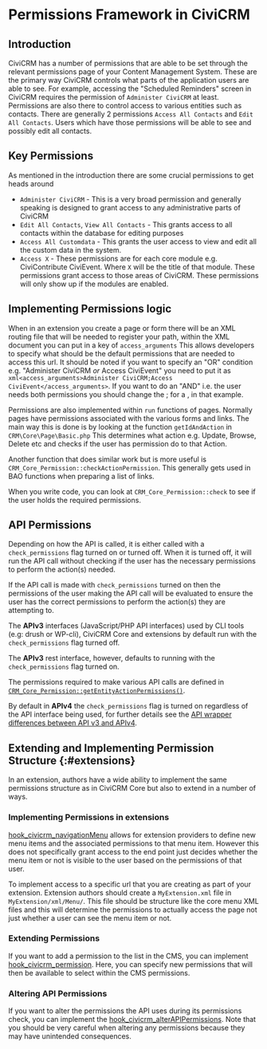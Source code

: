 # Permissions Framework in CiviCRM

## Introduction

CiviCRM has a number of permissions that are able to be set through the relevant permissions page of your Content Management System. These are the primary way CiviCRM controls what parts of the application users are able to see. For example, accessing the "Scheduled Reminders" screen in CiviCRM requires the permission of `Administer CiviCRM` at least. Permissions are also there to control access to various entities such as contacts. There are generally 2 permissions `Access All Contacts` and `Edit All Contacts`. Users which have those permissions will be able to see and possibly edit all contacts.

## Key Permissions

As mentioned in the introduction there are some crucial permissions to get heads around

* `Administer CiviCRM` - This is a very broad permission and generally speaking is designed to grant access to any administrative parts of CiviCRM
* `Edit All Contacts`, `View All Contacts` - This grants access to all contacts within the database for editing purposes
* `Access All Customdata` - This grants the user access to view and edit all the custom data in the system. 
* `Access X` - These permissions are for each core module e.g. CiviContribute CiviEvent. Where `X` will be the title of that module. These permissions grant access to those areas of CiviCRM. These permissions will only show up if the modules are enabled. 

## Implementing Permissions logic

When in an extension you create a page or form there will be an XML routing file that will be needed to register your path, within the XML document you can put in a key of `access_arguments` This allows developers to specify what should be the default permissions that are needed to access this url. It should be noted if you want to specify an "OR" condition e.g. "Administer CiviCRM *or* Access CiviEvent" you need to put it as `xml<access_arguments>Administer CiviCRM;Access CiviEvent</access_arguments>`. If you want to do an "AND" i.e. the user needs both permissions you should change the ; for a , in that example. 

Permissions are also implemented within `run` functions of pages. Normally pages have permissions associated with the various forms and links. The main way this is done is by looking at the function `getIdAndAction` in `CRM\Core\Page\Basic.php` This determines what action e.g. Update, Browse, Delete etc and checks if the user has permission do to that Action.

Another function that does similar work but is more useful is `CRM_Core_Permission::checkActionPermission`. This generally gets used in BAO functions when preparing a list of links.

When you write code, you can look at `CRM_Core_Permission::check` to see if the user holds the required permissions.

## API Permissions

Depending on how the API is called, it is either called with a `check_permissions` flag turned on or turned off. When it is turned off, it will run the API call without checking if the user has the necessary permissions to perform the action(s) needed.

If the API call is made with `check_permissions` turned on then the permissions of the user making the API call will be evaluated to ensure the user has the correct permissions to perform the action(s) they are attempting to. 

The **APIv3** interfaces (JavaScript/PHP API interfaces) used by CLI tools (e.g: drush or WP-cli), CiviCRM Core and extensions by default run with the `check_permissions` flag turned off.

The **APIv3** rest interface, however, defaults to running with the `check_permissions` flag turned on. 

The permissions required to make various API calls are defined in [`CRM_Core_Permission::getEntityActionPermissions()`](https://lab.civicrm.org/dev/core/blob/master/CRM/Core/Permission.php#L935). 

By default in **APIv4** the `check_permissions` flag is turned on regardless of the API interface being used, for further details see the [API wrapper differences between API v3 and APIv4](api/v4/differences-with-v3.md#api-wrapper).

## Extending and Implementing Permission Structure {:#extensions}

In an extension, authors have a wide ability to implement the same permissions structure as in CiviCRM Core but also to extend in a number of ways.

### Implementing Permissions in extensions

[hook_civicrm_navigationMenu](hooks/hook_civicrm_navigationMenu.md) allows for extension providers to define new menu items and the associated permissions to that menu item. However this does not specifically grant access to the end point just decides whether the menu item or not is visible to the user based on the permissions of that user.

To implement access to a specific url that you are creating as part of your extension. Extension authors should create a `MyExtension.xml` file in `MyExtension/xml/Menu/`. This file should be structure like the core menu XML files and this will determine the permissions to actually access the page not just whether a user can see the menu item or not.

### Extending Permissions

If you want to add a permission to the list in the CMS, you can implement [hook_civicrm_permission](hooks/hook_civicrm_permission.md). Here, you can specify new permissions that will then be available to select within the CMS permissions.

### Altering API Permissions

If you want to alter the permissions the API uses during its permissions check, you can implement the [hook_civicrm_alterAPIPermissions](hooks/hook_civicrm_alterAPIPermissions.md). Note that you should be very careful when altering any permissions because they may have unintended consequences.
